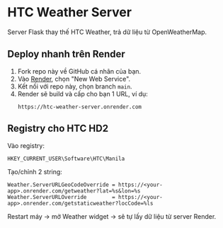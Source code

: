 # HTC Weather Server

Server Flask thay thế HTC Weather, trả dữ liệu từ OpenWeatherMap.

## Deploy nhanh trên Render
1. Fork repo này về GitHub cá nhân của bạn.
2. Vào [Render](https://render.com), chọn "New Web Service".
3. Kết nối với repo này, chọn branch `main`.
4. Render sẽ build và cấp cho bạn 1 URL, ví dụ:
   ```
   https://htc-weather-server.onrender.com
   ```

## Registry cho HTC HD2
Vào registry:
```
HKEY_CURRENT_USER\Software\HTC\Manila
```

Tạo/chỉnh 2 string:
```
Weather.ServerURLGeoCodeOverride = https://<your-app>.onrender.com/getweather?lat=%s&lon=%s
Weather.ServerURLOverride        = https://<your-app>.onrender.com/getstaticweather?locCode=%ls
```

Restart máy → mở Weather widget → sẽ tự lấy dữ liệu từ server Render.
